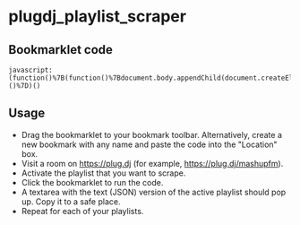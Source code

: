 # plugdj_playlist_scraper
## Bookmarklet code

    javascript:(function()%7B(function()%7Bdocument.body.appendChild(document.createElement('script')).src%3D'https%3A%2F%2Frawgit.com%2Fakeeton%2Fplugdj_playlist_scraper%2Fmaster%2Fscraper.js'%3B%7D)()%7D)()

## Usage

- Drag the bookmarklet to your bookmark toolbar.  Alternatively, create a new bookmark with any name and paste the code into the "Location" box.
- Visit a room on https://plug.dj (for example, https://plug.dj/mashupfm).
- Activate the playlist that you want to scrape.
- Click the bookmarklet to run the code.
- A textarea with the text (JSON) version of the active playlist should pop up.  Copy it to a safe place.
- Repeat for each of your playlists.
